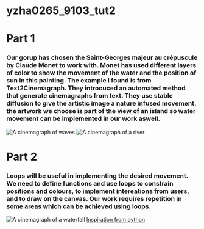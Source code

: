 # yzha0265_9103_tut2

# Part 1
### Our gorup has chosen the Saint-Georges majeur au crépuscule by Claude Monet to work with. Monet has used different layers of color to show the movement of the water and the position of sun in this painting. The example I found is from Text2Cinemagraph. They introcuced an automated method that generate cinemagraphs from text. They use stable diffusion to give the artistic image a nature infused movement. the artwork we choose is part of the view of an island so water movement can be implemented in our work aswell.

![A cinemagraph of waves](https://github.com/text2cinemagraph/text2cinemagraph/raw/master/assets/video3.gif)
![A cinemagraph of a river](https://github.com/text2cinemagraph/text2cinemagraph/raw/master/assets/control1.gif)

# Part 2
### Loops will be useful in implementing the desired movement. We need to define functions and use loops to constrain positions and colours, to implement intereations from users, and to draw on the canvas. Our work requires repetition in some areas which can be achieved using loops. 

![A cinemagraph of a waterfall](https://github.com/text2cinemagraph/text2cinemagraph/blob/master/assets/video.gif?raw=true)
[Inspiration from python](https://github.com/text2cinemagraph/text2cinemagraph/blob/5e59462640876fb16e1f8e39ee207b21b28af8c0/test_motion.py)